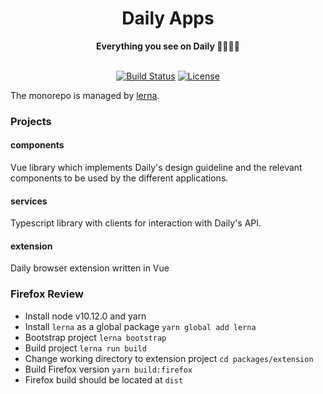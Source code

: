 <div align="center">
  <h1>Daily Apps</h1>
  <strong>Everything you see on Daily 👀👩🏽‍💻</strong>
</div>
<br>
<p align="center">
  <a href="https://circleci.com/gh/dailynowco/daily-apps"><img src="https://img.shields.io/circleci/build/github/dailynowco/daily-apps/master.svg" alt="Build Status"></a>
  <a href="https://github.com/dailynowco/daily-apps/blob/master/LICENSE"><img src="https://img.shields.io/github/license/dailynowco/daily-apps.svg" alt="License"></a>
</p>

The monorepo is managed by [lerna](https://github.com/lerna/lerna).

### Projects

#### components

Vue library which implements Daily's design guideline and the relevant components
to be used by the different applications.

#### services

Typescript library with clients for interaction with Daily's API.

#### extension

Daily browser extension written in Vue  


### Firefox Review

* Install node v10.12.0 and yarn
* Install `lerna` as a global package `yarn global add lerna` 
* Bootstrap project `lerna bootstrap`
* Build project `lerna run build`
* Change working directory to extension project `cd packages/extension`
* Build Firefox version `yarn build:firefox`
* Firefox build should be located at `dist`


